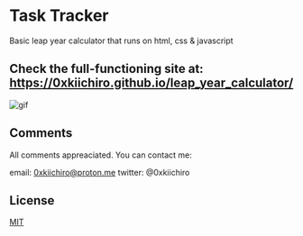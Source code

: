 # Task Tracker

Basic leap year calculator that runs on html, css & javascript

## Check the full-functioning site at: https://0xkiichiro.github.io/leap_year_calculator/

![gif](https://github.com/0xkiichiro/task-tracker/blob/master/leap_year_calculator_gif.gif)

## Comments

All comments appreaciated. You can contact me:

email: 0xkiichiro@proton.me
twitter: @0xkiichiro

## License

[MIT](https://choosealicense.com/licenses/mit/)
